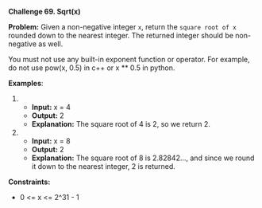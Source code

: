 **Challenge 69. Sqrt(x)**

**Problem:** Given a non-negative integer `x`, return the `square root of x` rounded down to the nearest integer. The returned integer should be non-negative as well.

You must not use any built-in exponent function or operator. For example, do not use pow(x, 0.5) in c++ or x ** 0.5 in python.
 
**Examples**:

1.
   - **Input:** x = 4
   - **Output:** 2
   - **Explanation:** The square root of 4 is 2, so we return 2.

2.
   - **Input:** x = 8
   - **Output:** 2
   - **Explanation:** The square root of 8 is 2.82842..., and since we round it down to the nearest integer, 2 is returned.
 

**Constraints:**

- 0 <= x <= 2^31 - 1
